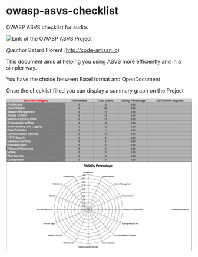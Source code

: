 # owasp-asvs-checklist
OWASP ASVS checklist for audits

![Link of the OWASP ASVS Project](https://www.owasp.org/index.php/Category:OWASP_Application_Security_Verification_Standard_Project)

@author Batard Florent (http://code-artisan.io)

This document aims at helping you using ASVS more efficiently and in a simpler way.

You have the choice between Excel format and OpenDocument

Once the checklist filled you can display a summary graph on the Project

![ASVS Checkist Report](./screenshot/ASVS-checklist-report.png)

